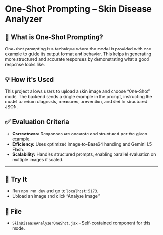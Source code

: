 # One-Shot Prompting – Skin Disease Analyzer

## 📌 What is One-Shot Prompting?

One-shot prompting is a technique where the model is provided with one example to guide its output format and behavior. This helps in generating more structured and accurate responses by demonstrating what a good response looks like.

## 💡 How it's Used

This project allows users to upload a skin image and choose “One-Shot” mode. The backend sends a single example in the prompt, instructing the model to return diagnosis, measures, prevention, and diet in structured JSON.

## ✅ Evaluation Criteria

- **Correctness:** Responses are accurate and structured per the given example.
- **Efficiency:** Uses optimized image-to-Base64 handling and Gemini 1.5 Flash.
- **Scalability:** Handles structured prompts, enabling parallel evaluation on multiple images if scaled.

---

## 🧪 Try It

- Run `npm run dev` and go to `localhost:5173`.
- Upload an image and click “Analyze Image.”

## 📁 File

- `SkinDiseaseAnalyzerOneShot.jsx` – Self-contained component for this mode.

